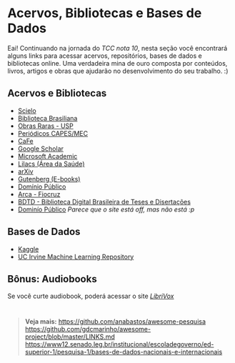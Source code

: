 # Acervos, Bibliotecas e Bases de Dados

Eai! Continuando na jornada do _TCC nota 10_, nesta seção você encontrará alguns links para acessar acervos, repositórios, bases de dados e bibliotecas online. Uma verdadeira mina de ouro composta por conteúdos, livros, artigos e obras que ajudarão no desenvolvimento do seu trabalho. :)


## Acervos e Bibliotecas

* [Scielo](httphttps://github.com/anabastos/awesome-pesquisas://books.scielo.org/)
* [Biblioteca Brasiliana](https://www.bbm.usp.br/pt-br/)
* [Obras Raras - USP](https://obrasraras.usp.br/)
* [Periódicos CAPES/MEC](https://www.periodicos.capes.gov.br)
* [CaFe](https://www-periodicos-capes-gov-br.ez372.periodicos.capes.gov.br/index.php/acesso-cafe.html)
* [Google Scholar](https://scholar.google.com)
* [Microsoft Academic](https://academic.microsoft.com)
* [Lilacs (Área da Saúde)](https://lilacs.bvsalud.org/)
* [arXiv](https://arxiv.org/)
* [Gutenberg (E-books)](https://www.gutenberg.org/)
* [Domínio Público](http://www.dominiopublico.gov.br/pesquisa/PesquisaObraForm.jsp)
* [Arca - Fiocruz](https://www.arca.fiocruz.br/?locale=pt_BR)
* [BDTD - Biblioteca Digital Brasileira de Teses e Disertações](https://bdtd.ibict.br/vufind/)
* [Dominío Público](http://www.dominiopublico.gov.br/pesquisa/PesquisaObraForm.jsp) *_Parece que o site está off, mas não está :p_*

## Bases de Dados

* [Kaggle](https://www.kaggle.com/datasets)
* [UC Irvine Machine Learning Repository](http://archive.ics.uci.edu/)

## Bônus: Audiobooks

Se você curte audiobook, poderá acessar o site *[LibriVox](https://librivox.org/)*

#
#
#

> **Veja mais:** https://github.com/anabastos/awesome-pesquisa
> https://github.com/gdcmarinho/awesome-project/blob/master/LINKS.md
> https://www12.senado.leg.br/institucional/escoladegoverno/ed-superior-1/pesquisa-1/bases-de-dados-nacionais-e-internacionais
